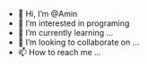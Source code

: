 - 👋 Hi, I’m @Amin
- 👀 I’m interested in programing
- 🌱 I’m currently learning ...
- 💞️ I’m looking to collaborate on ...
- 📫 How to reach me ...

<!---
Amineni/Amineni is a ✨ special ✨ repository because its `README.md` (this file) appears on your GitHub profile.
You can click the Preview link to take a look at your changes.
--->

